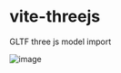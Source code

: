# vite-threejs
GLTF three js model import 

![image](https://user-images.githubusercontent.com/30128774/235483348-fc6f57b9-5d88-4eb3-8478-3cba2f7f52fd.png)
